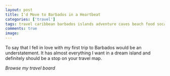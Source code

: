 ```yaml
---
layout: post
title: I'd Move to Barbados in a Heartbeat
categories: ['travel']
tags: travel caribbean barbados islands adventure caves beach food soca
comments: true
image:
---
```


To say that I fell in love with my first trip to Barbados would be an understatement. It has almost everything I want in a dream island and definitely should be a stop on your travel map.

_Browse my travel board_

<center><a data-pin-do="embedBoard" data-pin-board-width="400" data-pin-scale-height="240" data-pin-scale-width="80" href="https://www.pinterest.com/lorashley/t-r-a-v-e-l/b-a-r-b-a-d-o-s"></a>
</center>
